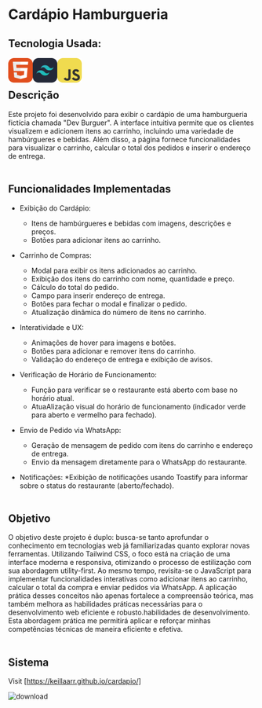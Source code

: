 # Cardápio Hamburgueria 
## Tecnologia Usada: 
<img align="left"  height="50" width="50" title="JAVA" src="https://github.com/tandpfun/skill-icons/blob/main/icons/HTML.svg">
<img align="left"  height="50" width="50" title="JAVA" src="https://github.com/tandpfun/skill-icons/blob/main/icons/TailwindCSS-Dark.svg">
<img align="left"  height="50" width="50" title="JAVA" src="https://github.com/tandpfun/skill-icons/blob/main/icons/JavaScript.svg">
<br><br>

## Descrição
Este projeto foi desenvolvido para exibir o cardápio de uma hamburgueria fictícia chamada "Dev Burguer". A interface intuitiva permite que os clientes visualizem e adicionem itens ao carrinho, incluindo uma variedade de hambúrgueres e bebidas. Além disso, a página fornece funcionalidades para visualizar o carrinho, calcular o total dos pedidos e inserir o endereço de entrega.
<br><br>

## Funcionalidades Implementadas
- Exibição do Cardápio:
    * Itens de hambúrgueres e bebidas com imagens, descrições e preços.
    * Botões para adicionar itens ao carrinho.
- Carrinho de Compras:
  * Modal para exibir os itens adicionados ao carrinho.
  * Exibição dos itens do carrinho com nome, quantidade e preço.
  * Cálculo do total do pedido.
  * Campo para inserir endereço de entrega.
  * Botões para fechar o modal e finalizar o pedido.
  * Atualização dinâmica do número de itens no carrinho.
- Interatividade e UX:
  * Animações de hover para imagens e botões.
  * Botões para adicionar e remover itens do carrinho.
  * Validação do endereço de entrega e exibição de avisos.
- Verificação de Horário de Funcionamento:
  * Função para verificar se o restaurante está aberto com base no horário atual.
  * AtuaAlização visual do horário de funcionamento (indicador verde para aberto e vermelho para fechado).
- Envio de Pedido via WhatsApp:

  * Geração de mensagem de pedido com itens do carrinho e endereço de entrega.
  * Envio da mensagem diretamente para o WhatsApp do restaurante.
- Notificações:
  *Exibição de notificações usando Toastify para informar sobre o status do restaurante (aberto/fechado).
<br><br>
## Objetivo
O objetivo deste projeto é duplo: busca-se tanto aprofundar o conhecimento em tecnologias web já familiarizadas quanto explorar novas ferramentas. Utilizando Tailwind CSS, o foco está na criação de uma interface moderna e responsiva, otimizando o processo de estilização com sua abordagem utility-first. Ao mesmo tempo, revisita-se o JavaScript para implementar funcionalidades interativas como adicionar itens ao carrinho, calcular o total da compra e enviar pedidos via WhatsApp. A aplicação prática desses conceitos não apenas fortalece a compreensão teórica, mas também melhora as habilidades práticas necessárias para o desenvolvimento web eficiente e robusto.habilidades de desenvolvimento. Esta abordagem prática me permitirá aplicar e reforçar minhas competências técnicas de maneira eficiente e efetiva.
<br><br> 

## Sistema  
Visit [https://keillaarr.github.io/cardapio/]

![download](https://github.com/keillaarr/cardapio/assets/47616927/1d73b14c-ba77-43f0-8369-e04e6294ae60)


